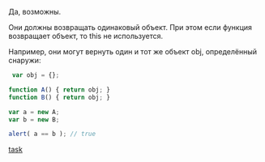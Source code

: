 Да, возможны.

Они должны возвращать одинаковый объект. При этом если функция возвращает объект, то this не используется.

Например, они могут вернуть один и тот же объект obj, определённый снаружи:
```js
 var obj = {};

function A() { return obj; }
function B() { return obj; }

var a = new A;
var b = new B;

alert( a == b ); // true
```
[task](https://github.com/y4t6/convert/blob/master/2_4.md)
